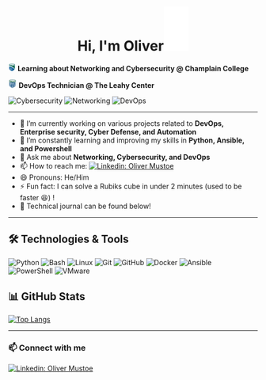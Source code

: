 <h1 align="center">Hi, I'm Oliver<img src="https://raw.githubusercontent.com/Oliver-Mustoe/Oliver-Mustoe/main/git_images/giphy.gif" width="50"></h1>

<img src="https://raw.githubusercontent.com/Oliver-Mustoe/Oliver-Mustoe/main/git_images/Champlain_College_seal.png" width="15"> **Learning about Networking and Cybersecurity @ Champlain College**

<img src="https://raw.githubusercontent.com/Oliver-Mustoe/Oliver-Mustoe/main/git_images/1576605441126.png" width="17"> **DevOps Technician @ The Leahy Center**

![Cybersecurity](https://img.shields.io/badge/Cybersecurity-%230071c5.svg?style=for-the-badge&logo=microsoft-defender&logoColor=white)
![Networking](https://img.shields.io/badge/Networking-%2300adb5.svg?style=for-the-badge&logo=cisco&logoColor=white)
![DevOps](https://img.shields.io/badge/DevOps-%232c3e50.svg?style=for-the-badge&logo=ansible&logoColor=white)

---

- 🔭 I’m currently working on various projects related to **DevOps, Enterprise security, Cyber Defense, and Automation**
- 🌱 I’m constantly learning and improving my skills in **Python, Ansible, and Powershell**
- 💬 Ask me about **Networking, Cybersecurity, and DevOps**
- 📫 How to reach me: [![Linkedin: Oliver Mustoe](https://img.shields.io/badge/-oliverjmustoe-blue?style=flat-square&logo=Linkedin&logoColor=white&link=https://www.linkedin.com/in/oliver-j-mustoe/)](https://www.linkedin.com/in/oliver-j-mustoe/)
- 😄 Pronouns: He/Him
- ⚡ Fun fact: I can solve a Rubiks cube in under 2 minutes (used to be faster :laughing:) !
- 💝 Technical journal can be found below!
***

## 🛠️ Technologies & Tools

![Python](https://img.shields.io/badge/Python-%233776AB.svg?style=flat-square&logo=python&logoColor=white)
![Bash](https://img.shields.io/badge/Bash-%23121011.svg?style=flat-square&logo=gnu-bash&logoColor=white)
![Linux](https://img.shields.io/badge/Linux-%23FCC624.svg?style=flat-square&logo=linux&logoColor=black)
![Git](https://img.shields.io/badge/Git-%23F05033.svg?style=flat-square&logo=git&logoColor=white)
![GitHub](https://img.shields.io/badge/GitHub-%23121011.svg?style=flat-square&logo=github&logoColor=white)
![Docker](https://img.shields.io/badge/Docker-%232496ED.svg?style=flat-square&logo=docker&logoColor=white)
![Ansible](https://img.shields.io/badge/Ansible-%23EE0000.svg?style=flat-square&logo=ansible&logoColor=white)
![PowerShell](https://img.shields.io/badge/-PowerShell-5391FE?style=flat&logo=PowerShell&logoColor=white)
![VMware](https://img.shields.io/badge/-VMware-607078?style=flat&logo=VMware&logoColor=white)



## 📊 GitHub Stats
<!---
![Oliver's GitHub stats](https://github-readme-stats.vercel.app/api?username=Oliver-Mustoe&show_icons=true&theme=radical)
--->
[![Top Langs](https://github-readme-stats.vercel.app/api/top-langs/?username=Oliver-Mustoe&layout=compact&theme=radical)](https://github.com/olivermustoe/github-readme-stats)

---

### 📫 Connect with me

[![Linkedin: Oliver Mustoe](https://img.shields.io/badge/-oliverjmustoe-blue?style=flat-square&logo=Linkedin&logoColor=white&link=https://www.linkedin.com/in/oliver-j-mustoe/)](https://www.linkedin.com/in/oliver-j-mustoe/)
